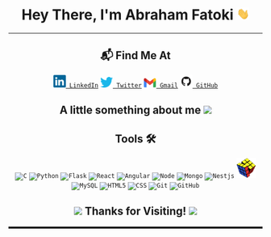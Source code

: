 <h1 align="center">Hey There, I'm Abraham Fatoki <img src="./social/Hi.gif" width="25px"></h1>
<hr>
<h2 align="center">📬 Find Me At</h2>
<p align="center">
    <code><a href="https://www.linkedin.com/in/abrahamfatoki/" title="LinkedIn Profile"><img width="25" src="./social/linkedin-logo-2430.svg"> LinkedIn</a></code>
<!--     <code><a href="https://www.instagram.com/" title="Instagram Profile"><img width="25" src="./social/Instagram.png"> Instagram</a></code> -->
    <code><a href="https://twitter.com/abrahamfatoki" title="Twitter Profile"><img width="25" src="./social/Twitter.png"> Twitter</a></code>
    <code><a href="mailto:fatokiabraham@gmail.com?body=Hey!" title="Gmail"><img width="25" src="./social/Gmail.png"> Gmail</a></code>
    <code><a href="https://github.com/Heritage20/" title="Gmail"><img width="25" src="./social/GitHub-Mark.png"> GitHub</a></code>
</p>
<h2 align = "center">
A little something about me <img src="https://media.giphy.com/media/VgCDAzcKvsR6OM0uWg/giphy.gif" width="50"> </h2>


<h2 align = "center">Tools 🛠️ </h2>
<p align = "center">
<code><img title="C" height="40" src="https://brandslogos.com/wp-content/uploads/images/large/c-logo-1.png"></code>
<code><img title="Python" height="40" src="https://cdn.freebiesupply.com/logos/large/2x/python-5-logo-png-transparent.png"></code>
<code><img title="Flask" height="40" src="https://cdn.cdnlogo.com/logos/f/50/flask.svg"></code>
<code><img title="React" height="40" src="https://cdn.cdnlogo.com/logos/r/85/react.svg"></code>
<code><img title="Angular" height="40" src="https://cdn.cdnlogo.com/logos/a/51/angular.svg"></code>
<code><img title="Node" height="40" src="https://cdn.cdnlogo.com/logos/n/79/node-js.svg"></code>
<code><img title="Mongo" height="40" src="https://cdn.cdnlogo.com/logos/m/30/mongodb-icon.svg"></code>
<code><img title="Nestjs" height="40" src="https://commons.wikimedia.org/wiki/File:NestJS.svg#/media/File:NestJS.svg"></code>
<code><img title="Problem Solving" height="40" src="./social/Rubiks-Cube.png"></code>
<code><img title="MySQL" height="40" src="https://cdn.freebiesupply.com/logos/large/2x/mysql-6-logo-png-transparent.png"></code>
<code><img title="HTML5" height="40" src="https://cdn.freebiesupply.com/logos/large/2x/html-5-logo-png-transparent.png"></code>
<code><img title="CSS" height="40" src="https://cdn.freebiesupply.com/logos/large/2x/css3-logo-png-transparent.png"></code>
<code><img title="Git" height="40" src="https://cdn.freebiesupply.com/logos/thumbs/2x/git-logo.png"></code>
<code><img title="GitHub" height="40" src="https://cdn.freebiesupply.com/logos/large/2x/github-octocat-logo-png-transparent.png"></code>
</p>
<h2 align = "center">
<img src="https://media1.giphy.com/media/4uyBfovScfdhQAqXQ9/giphy.gif?cid=ecf05e4782jnhubezkdqdnd5x63r5u8tdgnb0cohx40lz67v&rid=giphy.gif&ct=s" width = "50"> Thanks for Visiting! <img src="https://media1.giphy.com/media/4uyBfovScfdhQAqXQ9/giphy.gif?cid=ecf05e4782jnhubezkdqdnd5x63r5u8tdgnb0cohx40lz67v&rid=giphy.gif&ct=s" width = "50"> </h2>
<hr style = "height:4px" noshade>
